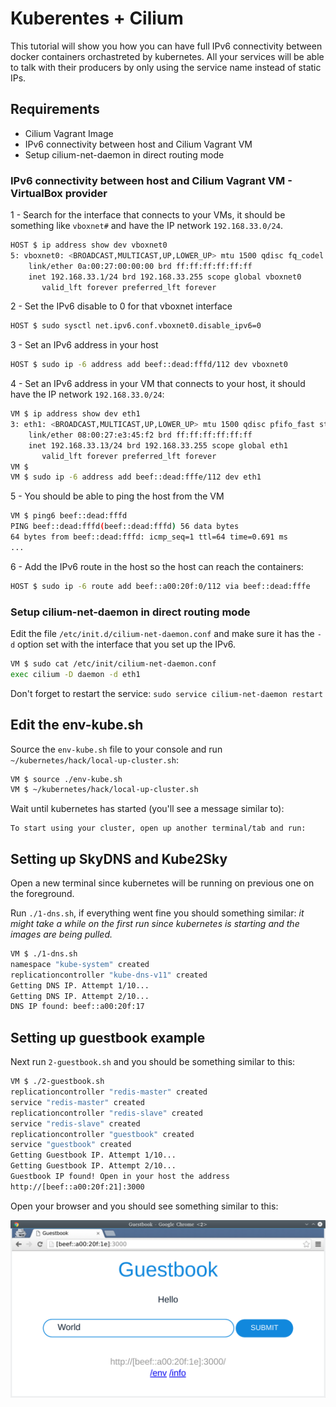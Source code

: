 # Kuberentes + Cilium

This tutorial will show you how you can have full IPv6 connectivity between
docker containers orchastreted by kubernetes. All your services will be able to
talk with their producers by only using the service name instead of static IPs.

## Requirements

 - Cilium Vagrant Image
 - IPv6 connectivity between host and Cilium Vagrant VM
 - Setup cilium-net-daemon in direct routing mode

### IPv6 connectivity between host and Cilium Vagrant VM - VirtualBox provider

1 - Search for the interface that connects to your VMs, it should be something like
`vboxnet#` and have the IP network `192.168.33.0/24`.

```bash
HOST $ ip address show dev vboxnet0
5: vboxnet0: <BROADCAST,MULTICAST,UP,LOWER_UP> mtu 1500 qdisc fq_codel state UP group default qlen 1000
    link/ether 0a:00:27:00:00:00 brd ff:ff:ff:ff:ff:ff
    inet 192.168.33.1/24 brd 192.168.33.255 scope global vboxnet0
       valid_lft forever preferred_lft forever
```

2 - Set the IPv6 disable to 0 for that vboxnet interface

```bash
HOST $ sudo sysctl net.ipv6.conf.vboxnet0.disable_ipv6=0
```

3 - Set an IPv6 address in your host

```bash
HOST $ sudo ip -6 address add beef::dead:fffd/112 dev vboxnet0
```

4 - Set an IPv6 address in your VM that connects to your host, it should have the
IP network `192.168.33.0/24`:
```bash
VM $ ip address show dev eth1
3: eth1: <BROADCAST,MULTICAST,UP,LOWER_UP> mtu 1500 qdisc pfifo_fast state UP group default qlen 1000
    link/ether 08:00:27:e3:45:f2 brd ff:ff:ff:ff:ff:ff
    inet 192.168.33.13/24 brd 192.168.33.255 scope global eth1
       valid_lft forever preferred_lft forever
VM $
VM $ sudo ip -6 address add beef::dead:fffe/112 dev eth1
```

5 - You should be able to ping the host from the VM

```bash
VM $ ping6 beef::dead:fffd
PING beef::dead:fffd(beef::dead:fffd) 56 data bytes
64 bytes from beef::dead:fffd: icmp_seq=1 ttl=64 time=0.691 ms
...
```

6 - Add the IPv6 route in the host so the host can reach the containers:

```bash
HOST $ sudo ip -6 route add beef::a00:20f:0/112 via beef::dead:fffe
```

### Setup cilium-net-daemon in direct routing mode

Edit the file `/etc/init.d/cilium-net-daemon.conf` and make sure it has the
`-d` option set with the interface that you set up the IPv6.

```bash
VM $ sudo cat /etc/init/cilium-net-daemon.conf
exec cilium -D daemon -d eth1
```

Don't forget to restart the service: `sudo service cilium-net-daemon restart`

## Edit the env-kube.sh

Source the `env-kube.sh` file to your console and run
`~/kubernetes/hack/local-up-cluster.sh`:

```bash
VM $ source ./env-kube.sh
VM $ ~/kubernetes/hack/local-up-cluster.sh
```

Wait until kubernetes has started (you'll see a message similar to):
```
To start using your cluster, open up another terminal/tab and run:
```

## Setting up SkyDNS and Kube2Sky

Open a new terminal since kubernetes will be running on previous one on the
foreground.

Run `./1-dns.sh`, if everything went fine you should something similar:
_it might take a while on the first run since kubernetes is starting and the images are
being pulled._

```bash
VM $ ./1-dns.sh
namespace "kube-system" created
replicationcontroller "kube-dns-v11" created
Getting DNS IP. Attempt 1/10...
Getting DNS IP. Attempt 2/10...
DNS IP found: beef::a00:20f:17
```

## Setting up guestbook example

Next run `2-guestbook.sh` and you should be something similar to this:

```bash
VM $ ./2-guestbook.sh
replicationcontroller "redis-master" created
service "redis-master" created
replicationcontroller "redis-slave" created
service "redis-slave" created
replicationcontroller "guestbook" created
service "guestbook" created
Getting Guestbook IP. Attempt 1/10...
Getting Guestbook IP. Attempt 2/10...
Guestbook IP found! Open in your host the address
http://[beef::a00:20f:21]:3000
```

Open your browser and you should see something similar to this:

![browser](browser.png)
